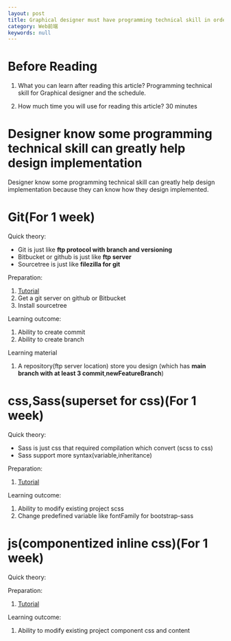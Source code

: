 ```yaml
---
layout: post
title: Graphical designer must have programming technical skill in order to do part of design implementation in react
category: Web前端
keywords: null
---
```


# Before Reading

1.  What you can learn after reading this article? Programming technical skill for Graphical designer and the schedule.

2.  How much time you will use for reading this article? 30 minutes

# Designer know some programming technical skill can greatly help design implementation

Designer know some programming technical skill can greatly help design implementation because they can know how they design implemented.

# Git(For 1 week)

Quick theory:

* Git is just like **ftp protocol with branch and versioning**
* Bitbucket or github is just like **ftp server**
* Sourcetree is just like **filezilla for git**

Preparation:

1.  [Tutorial](http://backlogtool.com/git-guide/tw/)
2.  Get a git server on github or Bitbucket
3.  Install sourcetree

Learning outcome:

1.  Ability to create commit
2.  Ability to create branch

Learning material

1.  A repository(ftp server location) store you design (which has **main branch with at least 3 commit**,**newFeatureBranch**)

# css,Sass(superset for css)(For 1 week)

Quick theory:

* Sass is just css that required compilation which convert (scss to css)
* Sass support more syntax(variable,inheritance)

Preparation:

1.  [Tutorial](http://sass-lang.com/guide)

Learning outcome:

1.  Ability to modify existing project scss
2.  Change predefined variable like fontFamily for bootstrap-sass

# js(componentized inline css)(For 1 week)

Quick theory:

Preparation:

1.  [Tutorial](https://github.com/css-modules/css-modules)

Learning outcome:

1.  Ability to modify existing project component css and content
